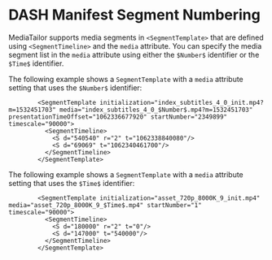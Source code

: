 # DASH Manifest Segment Numbering<a name="dash-manifest-segment-numbering"></a>

MediaTailor supports media segments in `<SegmentTemplate>` that are defined using `<SegmentTimeline>` and the `media` attribute\. You can specify the media segment list in the `media` attribute using either the `$Number$` identifier or the `$Time$` identifier\.

 The following example shows a `SegmentTemplate` with a `media` attribute setting that uses the `$Number$` identifier:

```
        <SegmentTemplate initialization="index_subtitles_4_0_init.mp4?m=1532451703" media="index_subtitles_4_0_$Number$.mp4?m=1532451703" presentationTimeOffset="1062336677920" startNumber="2349899" timescale="90000">
          <SegmentTimeline>
            <S d="540540" r="2" t="1062338840080"/>
            <S d="69069" t="1062340461700"/>
          </SegmentTimeline>
        </SegmentTemplate>
```

 The following example shows a `SegmentTemplate` with a `media` attribute setting that uses the `$Time$` identifier:

```
        <SegmentTemplate initialization="asset_720p_8000K_9_init.mp4" media="asset_720p_8000K_9_$Time$.mp4" startNumber="1" timescale="90000">
          <SegmentTimeline>
            <S d="180000" r="2" t="0"/>
            <S d="147000" t="540000"/>
          </SegmentTimeline>
        </SegmentTemplate>
```